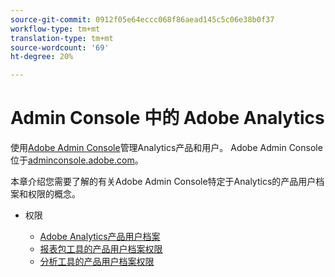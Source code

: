 ```yaml
---
source-git-commit: 0912f05e64eccc068f86aead145c5c06e38b0f37
workflow-type: tm+mt
translation-type: tm+mt
source-wordcount: '69'
ht-degree: 20%

---
```

# Admin Console 中的 Adobe Analytics

使用[Adobe Admin Console](https://helpx.adobe.com/cn/enterprise/using/admin-console.html)管理Analytics产品和用户。 Adobe Admin Console位于[adminconsole.adobe.com](https://adminconsole.adobe.com/)。

本章介绍您需要了解的有关Adobe Admin Console特定于Analytics的产品用户档案和权限的概念。

* 权限

   * [Adobe Analytics产品用户档案](/help/admin/admin-console/permissions/product-profile.md)
   * [报表包工具的产品用户档案权限](/help/admin/admin-console/permissions/report-suite-tools.md)
   * [分析工具的产品用户档案权限](/help/admin/admin-console/permissions/analytics-tools.md)
